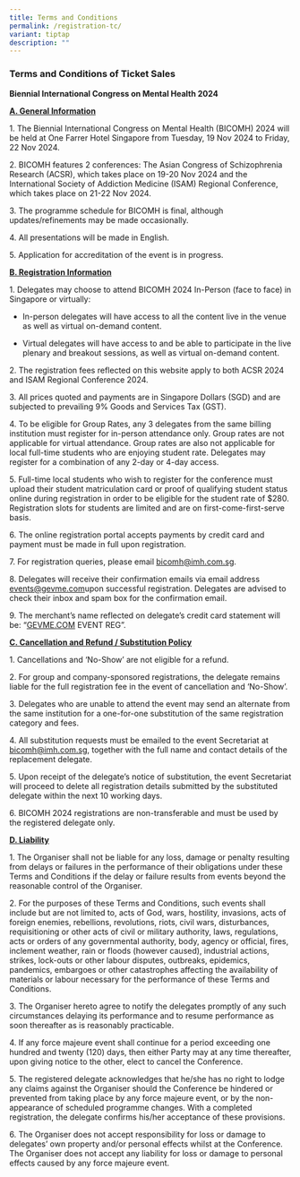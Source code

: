 ```yaml
---
title: Terms and Conditions
permalink: /registration-tc/
variant: tiptap
description: ""
---
```

<h3><strong>Terms and Conditions of Ticket Sales</strong></h3>
<p><strong>Biennial International Congress on Mental Health 2024</strong>
</p>
<p><strong><u>A. General Information</u></strong>
</p>
<p>1. The Biennial International Congress on Mental Health (BICOMH) 2024
will be held at One Farrer Hotel Singapore from Tuesday, 19 Nov 2024 to
Friday, 22 Nov 2024.</p>
<p>2. BICOMH features 2 conferences: The Asian Congress of Schizophrenia
Research (ACSR), which takes place on 19-20 Nov 2024 and the International
Society of Addiction Medicine (ISAM) Regional Conference, which takes place
on 21-22 Nov 2024.</p>
<p>3. The programme schedule for BICOMH is final, although updates/refinements
may be made occasionally.</p>
<p>4. All presentations will be made in English.</p>
<p>5. Application for accreditation of the event is in progress.</p>
<p></p>
<p><strong><u>B. Registration Information</u></strong>
</p>
<p>1. Delegates may choose to attend BICOMH 2024 In-Person (face to face)
in Singapore or virtually:</p>
<ul data-tight="true" class="tight">
<li>
<p>In-person delegates will have access to all the content live in the venue
as well as virtual on-demand content.</p>
</li>
<li>
<p>Virtual delegates will have access to and be able to participate in the
live plenary and breakout sessions, as well as virtual on-demand content.</p>
</li>
</ul>
<p>2. The registration fees reflected on this website apply to both ACSR
2024 and ISAM Regional Conference 2024.</p>
<p>3. All prices quoted and payments are in Singapore Dollars (SGD) and are
subjected to prevailing 9% Goods and Services Tax (GST).</p>
<p>4. To be eligible for Group Rates, any 3 delegates from the same billing
institution must register for in-person attendance only. Group rates are
not applicable for virtual attendance. Group rates are also not applicable
for local full-time students who are enjoying student rate. Delegates may
register for a combination of any 2-day or 4-day access.</p>
<p>5. Full-time local students who wish to register for the conference must
upload their student matriculation card or proof of qualifying student
status online during registration in order to be eligible for the student
rate of $280. Registration slots for students are limited and are on first-come-first-serve
basis.</p>
<p>6. The online registration portal accepts payments by credit card and
payment must be made in full upon registration.</p>
<p>7. For registration queries, please email <a href="mailto:bicomh@imh.com.sg" rel="noopener noreferrer nofollow" target="_blank">bicomh@imh.com.sg</a>.</p>
<p>8. Delegates will receive their confirmation emails via email address
<a href="mailto:events@gevme.com" rel="noopener noreferrer nofollow" target="_blank">events@gevme.com</a>upon successful registration. Delegates are advised
to check their inbox and spam box for the confirmation email.</p>
<p>9. The merchant’s name reflected on delegate’s credit card statement will
be: “<a href="http://GEVME.COM" rel="noopener noreferrer nofollow" target="_blank">GEVME.COM</a> EVENT
REG”.</p>
<p><strong><u>C. Cancellation and Refund / Substitution Policy</u></strong>
</p>
<p>1. Cancellations and ‘No-Show’ are not eligible for a refund.</p>
<p>2. For group and company-sponsored registrations, the delegate remains
liable for the full registration fee in the event of cancellation and ‘No-Show’.</p>
<p>3. Delegates who are unable to attend the event may send an alternate
from the same institution for a one-for-one substitution of the same registration
category and fees.</p>
<p>4. All substitution requests must be emailed to the event Secretariat
at <a href="mailto:bicomh@imh.com.sg" rel="noopener noreferrer nofollow" target="_blank">bicomh@imh.com.sg</a>,
together with the full name and contact details of the replacement delegate.</p>
<p>5. Upon receipt of the delegate’s notice of substitution, the event Secretariat
will proceed to delete all registration details submitted by the substituted
delegate within the next 10 working days.</p>
<p>6. BICOMH 2024 registrations are non-transferable and must be used by
the registered delegate only.</p>
<p><strong><u>D. Liability</u></strong>
</p>
<p>1. The Organiser shall not be liable for any loss, damage or penalty resulting
from delays or failures in the performance of their obligations under these
Terms and Conditions if the delay or failure results from events beyond
the reasonable control of the Organiser.</p>
<p>2. For the purposes of these Terms and Conditions, such events shall include
but are not limited to, acts of God, wars, hostility, invasions, acts of
foreign enemies, rebellions, revolutions, riots, civil wars, disturbances,
requisitioning or other acts of civil or military authority, laws, regulations,
acts or orders of any governmental authority, body, agency or official,
fires, inclement weather, rain or floods (however caused), industrial actions,
strikes, lock-outs or other labour disputes, outbreaks, epidemics, pandemics,
embargoes or other catastrophes affecting the availability of materials
or labour necessary for the performance of these Terms and Conditions.</p>
<p>3. The Organiser hereto agree to notify the delegates promptly of any
such circumstances delaying its performance and to resume performance as
soon thereafter as is reasonably practicable.</p>
<p>4. If any force majeure event shall continue for a period exceeding one
hundred and twenty (120) days, then either Party may at any time thereafter,
upon giving notice to the other, elect to cancel the Conference.</p>
<p>5. The registered delegate acknowledges that he/she has no right to lodge
any claims against the Organiser should the Conference be hindered or prevented
from taking place by any force majeure event, or by the non-appearance
of scheduled programme changes. With a completed registration, the delegate
confirms his/her acceptance of these provisions.</p>
<p>6. The Organiser does not accept responsibility for loss or damage to
delegates’ own property and/or personal effects whilst at the Conference.
The Organiser does not accept any liability for loss or damage to personal
effects caused by any force majeure event.</p>
<p></p>